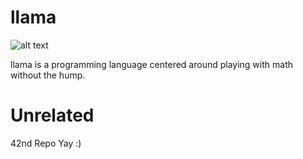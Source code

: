 # llama


![alt text](https://raw.githubusercontent.com/MasonJohnHawver42/llama/main/llama_logo.png)


llama is a programming language centered around playing with math without the hump.

# Unrelated

42nd Repo Yay :)
